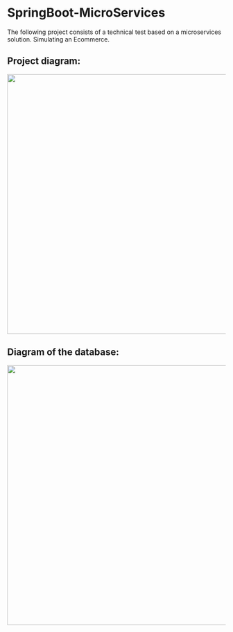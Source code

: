 # SpringBoot-MicroServices
The following project consists of a technical test based on a microservices solution. Simulating an Ecommerce.

## Project diagram:
<img src="https://github.com/user-attachments/assets/04f980e8-8891-44c7-8ee3-98716216b463" width="600"/>

## Diagram of the database:
<img src="https://github.com/user-attachments/assets/1be9a8b9-b4b3-430b-bf5d-e8ebc9b336fa" width="600"/>
